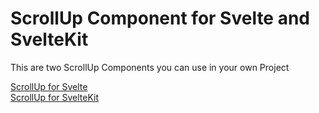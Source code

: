 # ScrollUp Component for Svelte and SvelteKit

This are two ScrollUp Components you can use in your own Project

[ScrollUp for Svelte](https://github.com/MoinJulian/ScrollUp-Component/blob/main/src/lib/components/ScrollUp.svelte)    
[ScrollUp for SvelteKit](https://github.com/MoinJulian/ScrollUp-Component/blob/main/src/lib/components/ScrollUp%20for%20SvelteKit.svelte)
